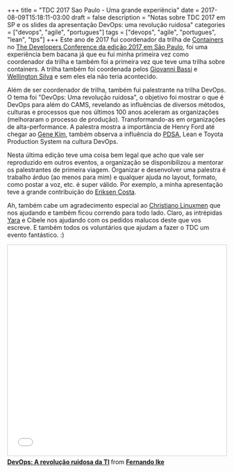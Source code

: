 +++
title = "TDC 2017 Sao Paulo - Uma grande experiência"
date = 2017-08-09T15:18:11-03:00
draft = false
description = "Notas sobre TDC 2017 em SP e os slides da apresentação DevOps: uma revolução ruidosa"
categories = ["devops", "agile", "portugues"]
tags = ["devops", "agile", "portugues", "lean", "tps"]
+++
Este ano de 2017 fui coordenador da trilha de [Containers](http://www.thedevelopersconference.com.br/tdc/2017/saopaulo/trilha-containers) no [The Developers Conference da edição 2017 em São Paulo](http://www.thedevelopersconference.com.br/tdc/2017/index.html#saopaulo), foi uma experiência bem bacana já que eu fui minha primeira vez como coordenador da trilha e também foi a primeira vez que teve uma trilha sobre containers. A trilha também foi coordenada pelos [Giovanni Bassi](https://twitter.com/giovannibassi) e [Wellington Silva](https://twitter.com/_wsilva) e sem eles ela não teria acontecido.

Além de ser coordenador de trilha, também fui palestrante na trilha DevOps. O tema foi "DevOps: Uma revolução ruidosa", o objetivo foi mostrar o que é DevOps para além do CAMS, revelando as influências de diversos métodos, culturas e processos que nos últimos 100 anos aceleram as organizações (melhoraram o processo de produção). Transformando-as em organizações de alta-performance. A palestra mostra a importância de Henry Ford até chegar ao [Gene Kim](https://twitter.com/RealGeneKim), também observa a influência do [PDSA](https://deming.org/management-system/pdsacycle), Lean e Toyota Production System na cultura DevOps.

Nesta última edição teve uma coisa bem legal que acho que vale ser reproduzido em outros eventos, a organização se disponibilizou a mentorar os palestrantes de primeira viagem. Organizar e desenvolver uma palestra é trabalho árduo (ao menos para mim) e qualquer ajuda no layout, formato, como postar a voz, etc. é super válido. Por exemplo, a minha apresentação teve a grande contribuição do [Eriksen Costa](https://twitter.com/eriksencosta).

Ah, também cabe um agradecimento especial ao [Christiano Linuxmen](https://twitter.com/linuxmen) que nos ajudando e também ficou correndo para todo lado. Claro, as intrépidas [Yara](https://twitter.com/yarasenger) e Cibele nos ajudando com os pedidos malucos deste que vos escreve. E também todos os voluntários que ajudam a fazer o TDC um evento fantástico. :)


<iframe src="//www.slideshare.net/slideshow/embed_code/key/sLyRn8LkI3bSXk" width="595" height="485" frameborder="0" marginwidth="0" marginheight="0" scrolling="no" style="border:1px solid #CCC; border-width:1px; margin-bottom:5px; max-width: 100%;" allowfullscreen> </iframe> <div style="margin-bottom:5px"> <strong> <a href="//www.slideshare.net/fernandoike/devops-a-revolucao-ruidosa-da-ti" title="DevOps: A revolução ruidosa da TI" target="_blank">DevOps: A revolução ruidosa da TI</a> </strong> from <strong><a target="_blank" href="https://www.slideshare.net/fernandoike">Fernando Ike</a></strong> </div>
